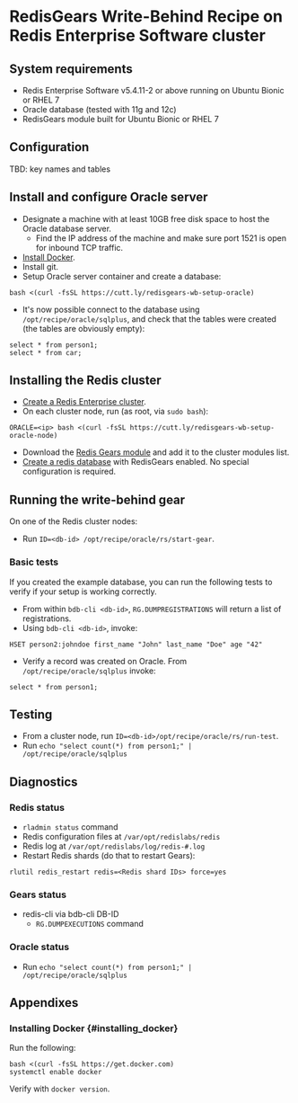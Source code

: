 # RedisGears Write-Behind Recipe on Redis Enterprise Software cluster

## System requirements

* Redis Enterprise Software v5.4.11-2 or above running on Ubuntu Bionic or RHEL 7
* Oracle database (tested with 11g and 12c)
* RedisGears module built for Ubuntu Bionic or RHEL 7

## Configuration

TBD: key names and tables

## Install and configure Oracle server

* Designate a machine with at least 10GB free disk space to host the Oracle database server.
  * Find the IP address of the machine and make sure port 1521 is open for inbound TCP traffic.
* [Install Docker](#insalling_docker).
* Install git.
* Setup Oracle server container and create a database:
```
bash <(curl -fsSL https://cutt.ly/redisgears-wb-setup-oracle)
```
* It's now possible connect to the database using `/opt/recipe/oracle/sqlplus`, and check that the tables were created (the tables are obviously empty):
```
select * from person1;
select * from car;
```
## Installing the Redis cluster

* [Create a Redis Enterprise cluster](https://docs.redislabs.com/latest/rs/installing-upgrading/downloading-installing/).
* On each cluster node, run (as root, via `sudo bash`):
```
ORACLE=<ip> bash <(curl -fsSL https://cutt.ly/redisgears-wb-setup-oracle-node)
```
* Download the [Redis Gears module](http://redismodules.s3.amazonaws.com/lab/08-gears-write-behind/redisgears.linux-centos7-x64.99.99.99.zip) and add it to the cluster modules list.
* [Create a redis database](https://docs.redislabs.com/latest/modules/create-database-rs/) with RedisGears enabled.  No special configuration is required.

## Running the write-behind gear

On one of the Redis cluster nodes:

* Run `ID=<db-id> /opt/recipe/oracle/rs/start-gear`.

### Basic tests
If you created the example database, you can run the following tests to verify if your setup is working correctly.

* From within `bdb-cli <db-id>`, `RG.DUMPREGISTRATIONS` will return a list of registrations.
* Using `bdb-cli <db-id>`, invoke:
```
HSET person2:johndoe first_name "John" last_name "Doe" age "42"
```
* Verify a record was created on Oracle. From ```/opt/recipe/oracle/sqlplus``` invoke:
```
select * from person1;
```

## Testing

* From a cluster node, run `ID=<db-id>/opt/recipe/oracle/rs/run-test`.
* Run `echo "select count(*) from person1;" | /opt/recipe/oracle/sqlplus`

## Diagnostics

### Redis status

* `rladmin status` command
* Redis configuration files at `/var/opt/redislabs/redis`
* Redis log at `/var/opt/redislabs/log/redis-#.log`
* Restart Redis shards (do that to restart Gears):
```
rlutil redis_restart redis=<Redis shard IDs> force=yes
```

### Gears status

* redis-cli via bdb-cli DB-ID
  * `RG.DUMPEXECUTIONS` command

### Oracle status

* Run `echo "select count(*) from person1;" | /opt/recipe/oracle/sqlplus`

## Appendixes

### Installing Docker {#installing_docker}
Run the following:
```
bash <(curl -fsSL https://get.docker.com)
systemctl enable docker
```

Verify with ```docker version```.

